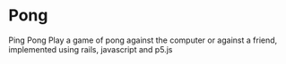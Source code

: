 # Pong
Ping Pong
Play a game of pong against the computer or against a friend, implemented using rails, javascript and p5.js
